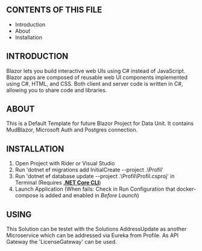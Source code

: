 CONTENTS OF THIS FILE
---------------------

* Introduction
* About
* Installation


INTRODUCTION
------------
Blazor lets you build interactive web UIs using C# instead of JavaScript. 
Blazor apps are composed of reusable web UI components implemented using C#, HTML, and CSS. Both client and server code is written in C#, allowing you to share code and libraries.

ABOUT
-----
This is a Default Template for future Blazor Project for Data Unit. It contains MudBlazor, Microsoft Auth and Postgres connection.

INSTALLATION
------------
1. Open Project with Rider or Visual Studio
2. Run 'dotnet ef migrations add InitialCreate --project .\Profil\'
2. Run 'dotnet ef database update --project .\Profil\Profil.csproj' in Terminal (Requires **[.NET Core CLI](https://learn.microsoft.com/en-us/ef/core/cli/dotnet#installing-the-tools)**)
3. Launch Application (When fails: Check in Run Configuration that docker-compose is added and enabled in _Before Launch_)

USING
-----------
This Solution can be testet with the Solutions AddressUpdate as another Microservice which can be addressed via Eureka from Profile.
As API Gateway the 'LicenseGateway' can be used.
